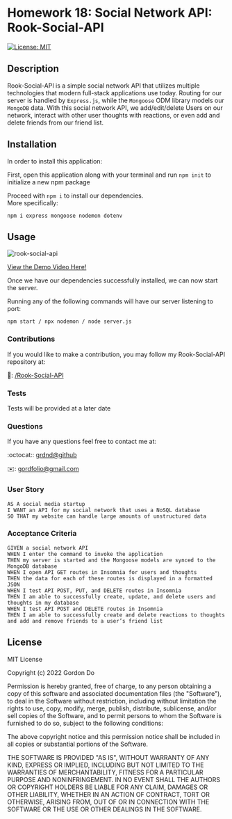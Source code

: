 # Homework 18: Social Network API: Rook-Social-API

[![License: MIT](https://img.shields.io/badge/License-MIT-yellow.svg)](https://opensource.org/licenses/MIT)

## Description

Rook-Social-API is a simple social network API that utilizes multiple technologies that modern full-stack applications use today. Routing for our server is handled by `Express.js`, while the `Mongoose` ODM library models our `MongoDB` data. With this social network API, we add/edit/delete Users on our network, interact with other user thoughts with reactions, or even add and delete friends from our friend list.

## Installation

In order to install this application:

First, open this application along with your terminal and run `npm init` to initialize a new npm package

Proceed with `npm i` to install our dependencies. <br>
More specifically:

    npm i express mongoose nodemon dotenv

## Usage

![rook-social-api](https://user-images.githubusercontent.com/93315369/170851596-ae2bcc85-ffe1-4d0b-ac80-1d849727070f.jpg)

[View the Demo Video Here!](https://youtu.be/aXcmeJ41YKw)

Once we have our dependencies successfully installed, we can now start the server.

Running any of the following commands will have our server listening to port:

    npm start / npx nodemon / node server.js

### Contributions

If you would like to make a contribution, you may follow my Rook-Social-API repository at:

:file_folder:: [/Rook-Social-API](https://github.com/grdnd/Rook-Social-API)

### Tests

Tests will be provided at a later date

### Questions

If you have any questions feel free to contact me at:

:octocat:: [grdnd@github](https://github.com/grdnd)

:envelope:: [gordfolio@gmail.com](mailto:gordfolio@gmail.com)

### User Story

    AS A social media startup
    I WANT an API for my social network that uses a NoSQL database
    SO THAT my website can handle large amounts of unstructured data

### Acceptance Criteria

    GIVEN a social network API
    WHEN I enter the command to invoke the application
    THEN my server is started and the Mongoose models are synced to the MongoDB database
    WHEN I open API GET routes in Insomnia for users and thoughts
    THEN the data for each of these routes is displayed in a formatted JSON
    WHEN I test API POST, PUT, and DELETE routes in Insomnia
    THEN I am able to successfully create, update, and delete users and thoughts in my database
    WHEN I test API POST and DELETE routes in Insomnia
    THEN I am able to successfully create and delete reactions to thoughts and add and remove friends to a user’s friend list

## License

MIT License

Copyright (c) 2022 Gordon Do

Permission is hereby granted, free of charge, to any person obtaining a copy
of this software and associated documentation files (the "Software"), to deal
in the Software without restriction, including without limitation the rights
to use, copy, modify, merge, publish, distribute, sublicense, and/or sell
copies of the Software, and to permit persons to whom the Software is
furnished to do so, subject to the following conditions:

The above copyright notice and this permission notice shall be included in all
copies or substantial portions of the Software.

THE SOFTWARE IS PROVIDED "AS IS", WITHOUT WARRANTY OF ANY KIND, EXPRESS OR
IMPLIED, INCLUDING BUT NOT LIMITED TO THE WARRANTIES OF MERCHANTABILITY,
FITNESS FOR A PARTICULAR PURPOSE AND NONINFRINGEMENT. IN NO EVENT SHALL THE
AUTHORS OR COPYRIGHT HOLDERS BE LIABLE FOR ANY CLAIM, DAMAGES OR OTHER
LIABILITY, WHETHER IN AN ACTION OF CONTRACT, TORT OR OTHERWISE, ARISING FROM,
OUT OF OR IN CONNECTION WITH THE SOFTWARE OR THE USE OR OTHER DEALINGS IN THE
SOFTWARE.
